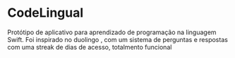 # CodeLingual
Protótipo de aplicativo para aprendizado de programação na linguagem Swift. Foi inspirado no duolingo , com um sistema de perguntas e respostas com uma streak de dias de acesso, totalmento funcional
